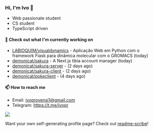### Hi, I'm Ivo 👋

* Web passionate student
* CS student
* TypeScript driven

#### 👷 Check out what I'm currently working on

- [LABIOQUIM/visualdynamics](https://github.com/LABIOQUIM/visualdynamics) - Aplicação Web em Python com o framework Flask para dinâmica molecular com o GROMACS (today)
- [demonicat/sakura](https://github.com/demonicat/sakura) - A Next.js tibia account manager (today)
- [demonicat/sakura-server](https://github.com/demonicat/sakura-server) -  (2 days ago)
- [demonicat/sakura-client](https://github.com/demonicat/sakura-client) -  (2 days ago)
- [demonicat/pokeclient](https://github.com/demonicat/pokeclient) -  (4 days ago)

#### 📫 How to reach me

- Email: [ivoprovensi1@gmail.com](mailto://ivoprovensi1@gmail.com)
- Telegram: https://t.me/ivopr

![](https://github-readme-stats.vercel.app/api/top-langs/?username=ivopr&layout=compact&theme=react)

Want your own self-generating profile page? Check out [readme-scribe](https://github.com/muesli/readme-scribe)!
